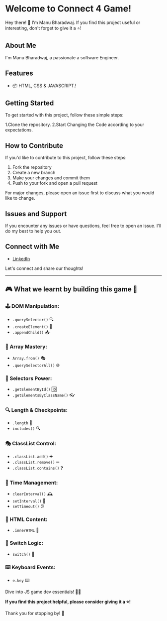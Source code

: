 # Welcome to Connect 4 Game!

Hey there! 👋 I'm Manu Bharadwaj. If you find this project useful or interesting, don't forget to give it a ⭐️!

## About Me

I'm Manu Bharadwaj, a passionate a software Engineer. 

## Features

- 📦 HTML, CSS & JAVASCRIPT.!

## Getting Started

To get started with this project, follow these simple steps:

1.Clone the repository.
2.Start Changing the Code according to your expectations. 


## How to Contribute

If you'd like to contribute to this project, follow these steps:

1. Fork the repository
2. Create a new branch
3. Make your changes and commit them
4. Push to your fork and open a pull request

For major changes, please open an issue first to discuss what you would like to change.

## Issues and Support

If you encounter any issues or have questions, feel free to open an issue. I'll do my best to help you out.

## Connect with Me

- [LinkedIn](https://www.linkedin.com/in/manu-bharadwaj-3507a345/)

Let's connect and share our thoughts!

---

## 🎮 What we learnt by building this game 🧰

### 🕹️ DOM Manipulation:
- `.querySelector()` 🔍
- `.createElement()` 🌟
- `.appendChild()` 📥

### 🧩 Array Mastery:
- `Array.from()` 🎭
- `.querySelectorAll()` 🌐

### 🎨 Selectors Power:
- `.getElementById()` 🆔
- `.getElementsByClassName()` 👓

### 🔍 Length & Checkpoints:
- `.length` 📏
- `includes()` 🔍

### 🎭 ClassList Control:
- `.classList.add()` ➕
- `.classList.remove()` ➖
- `.classList.contains()` ❓

### 🚨 Time Management:
- `clearInterval()` 🕰️
- `setInterval()` 🔁
- `setTimeout()` ⏰

### 📝 HTML Content:
- `.innerHTML` 📜

### 🔄 Switch Logic:
- `switch()` 🔄

### ⌨️ Keyboard Events:
- `e.key` ⌨️

Dive into JS game dev essentials! 🚀✨

**If you find this project helpful, please consider giving it a ⭐️!**

Thank you for stopping by! 🌟


